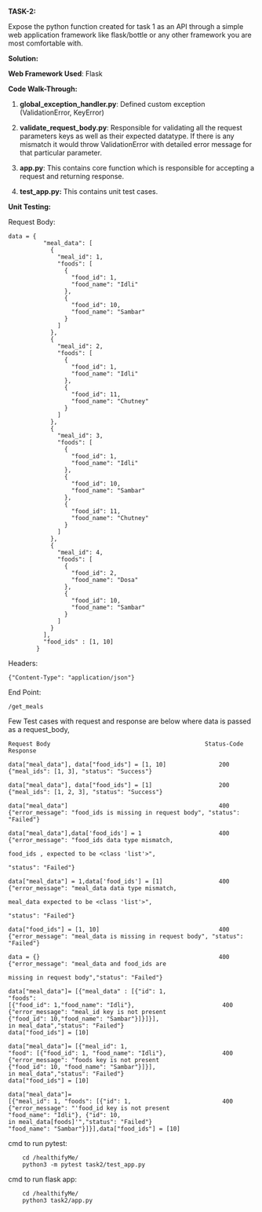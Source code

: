 **TASK-2:**

Expose the python function created for task 1 as an API through a simple web application
framework like flask/bottle or any other framework you are most comfortable with.

**Solution:**

**Web Framework Used**: Flask

**Code Walk-Through:**

1. **global_exception_handler.py**: Defined custom exception (ValidationError, KeyError)

2. **validate_request_body.py**: Responsible for validating all the request parameters keys as well as their 
expected datatype. If there is any mismatch it would throw  ValidationError with detailed error 
message for that particular parameter.

3. **app.py**: This contains core function which is responsible for accepting a request and returning response.

4. **test_app.py:** This contains unit test cases.

**Unit Testing:**


Request Body:

    data = {
              "meal_data": [
                {
                  "meal_id": 1,
                  "foods": [
                    {
                      "food_id": 1,
                      "food_name": "Idli"
                    },
                    {
                      "food_id": 10,
                      "food_name": "Sambar"
                    }
                  ]
                },
                {
                  "meal_id": 2,
                  "foods": [
                    {
                      "food_id": 1,
                      "food_name": "Idli"
                    },
                    {
                      "food_id": 11,
                      "food_name": "Chutney"
                    }
                  ]
                },
                {
                  "meal_id": 3,
                  "foods": [
                    {
                      "food_id": 1,
                      "food_name": "Idli"
                    },
                    {
                      "food_id": 10,
                      "food_name": "Sambar"
                    },
                    {
                      "food_id": 11,
                      "food_name": "Chutney"
                    }
                  ]
                },
                {
                  "meal_id": 4,
                  "foods": [
                    {
                      "food_id": 2,
                      "food_name": "Dosa"
                    },
                    {
                      "food_id": 10,
                      "food_name": "Sambar"
                    }
                  ]
                }
              ],
              "food_ids" : [1, 10]
            }

Headers:

    {"Content-Type": "application/json"}

End Point: 

    /get_meals

Few Test cases with request and response are below where data is passed as a request_body,

	Request Body	                                        Status-Code	    Response
			
	data["meal_data"], data["food_ids"] = [1, 10]               200	    {"meal_ids": [1, 3], "status": "Success"}
    
	data["meal_data"], data["food_ids"] = [1]                   200     {"meal_ids": [1, 2, 3], "status": "Success"}

	data["meal_data"]                                           400	    {"error_message": "food_ids is missing in request body", "status": "Failed"}

	data["meal_data"],data['food_ids'] = 1	                    400	    {"error_message": "food_ids data type mismatch, 
	                                                                        food_ids , expected to be <class 'list'>", 
	                                                                        "status": "Failed"}

	data["meal_data"] = 1,data['food_ids'] = [1]	            400	    {"error_message": "meal_data data type mismatch, 
	                                                                        meal_data expected to be <class 'list'>", 
	                                                                        "status": "Failed"}

	data["food_ids"] = [1, 10]                                  400	    {"error_message": "meal_data is missing in request body", "status": "Failed"}

	data = {}                                                   400	    {"error_message": "meal_data and food_ids are 
	                                                                        missing in request body","status": "Failed"}

	data["meal_data"]= [{"meal_data" : [{"id": 1,
	"foods": 
	[{"food_id": 1,"food_name": "Idli"},                         400	{"error_message": "meal_id key is not present 
	{"food_id": 10,"food_name": "Sambar"}]}]}],                             in meal_data","status": "Failed"}
	data["food_ids"] = [10]	                        

	data["meal_data"]= [{"meal_id": 1, 
	"food": [{"food_id": 1, "food_name": "Idli"},                400	{"error_message": "foods key is not present 
	{"food_id": 10, "food_name": "Sambar"}]}],                              in meal_data","status": "Failed"}
	data["food_ids"] = [10]	                                
	
	data["meal_data"]= 
	[{"meal_id": 1, "foods": [{"id": 1,                          400	{"error_message": "'food_id key is not present
	"food_name": "Idli"}, {"id": 10,                                         in meal_data[foods]'","status": "Failed"}
	"food_name": "Sambar"}]}],data["food_ids"] = [10]	


cmd to run pytest: 
        
        cd /healthifyMe/
        python3 -m pytest task2/test_app.py

cmd to run flask app:
        
        cd /healthifyMe/
        python3 task2/app.py   
        